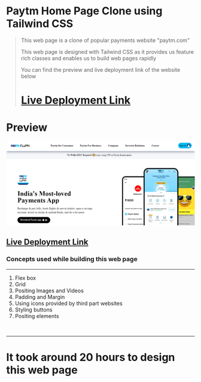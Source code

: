 # Paytm Home Page Clone using Tailwind CSS

> This web page is a clone of popular payments website "paytm.com"
>
> This web page is designed with Tailwind CSS as it provides us feature rich classes and enables us to build web pages rapidly
>
> You can find the preview and live deployment link of the website below
>
> # [Live Deployment Link](https://paytm-home-page-raj.netlify.app/)

# Preview

![Preview Image](./assets/paytm_preview.png)

## [Live Deployment Link](https://paytm-home-page-raj.netlify.app/)

### Concepts used while building this web page

<hr>

1. Flex box
2. Grid
3. Positing Images and Videos
4. Padding and Margin
5. Using icons provided by third part websites
6. Styling buttons
7. Positing elements

<br>

<hr>

# It took around 20 hours to design this web page
